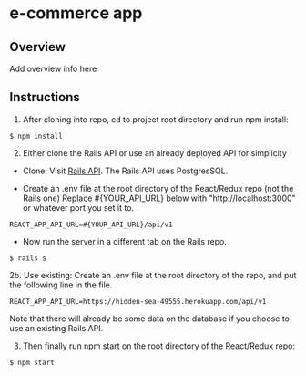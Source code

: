 # e-commerce app

## Overview

Add overview info here

## Instructions
1. After cloning into repo, cd to project root directory and run npm install:

```
$ npm install
```

2. Either clone the Rails API or use an already deployed API for simplicity

- Clone:  Visit [Rails API](https://github.com/JKCodes/ecommerce-app-api).  The Rails API uses PostgresSQL.


* Create an .env file at the root directory of the React/Redux repo (not the Rails one)
Replace #{YOUR_API_URL} below with "http://localhost:3000" or whatever port you set it to.

```
REACT_APP_API_URL=#{YOUR_API_URL}/api/v1
```

* Now run the server in a different tab on the Rails repo.

```
$ rails s
```

2b. Use existing: Create an .env file at the root directory of the repo, and put the following line in the file.

```
REACT_APP_API_URL=https://hidden-sea-49555.herokuapp.com/api/v1
```

Note that there will already be some data on the database if you choose to use an existing Rails API.

3. Then finally run npm start on the root directory of the React/Redux repo:

```
$ npm start
```